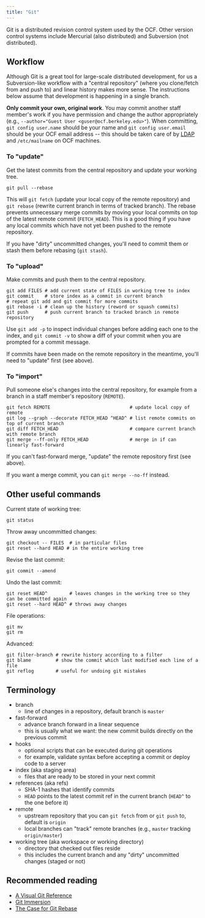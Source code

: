 ```yaml
---
title: "Git"
---
```


Git is a distributed revision control system used by the OCF. Other version
control systems include Mercurial (also distributed) and Subversion (not
distributed).

## Workflow

Although Git is a great tool for large-scale distributed development, for us a
Subversion-like workflow with a "central repository" (where you clone/fetch
from and push to) and linear history makes more sense. The instructions below
assume that development is happening in a single branch.

**Only commit your own, original work**. You may commit another staff member's
work if you have permission and change the author appropriately (e.g.,
`--author="Guest User <guser@ocf.berkeley.edu>"`). When committing, `git config user.name` should be your name and `git config user.email` should be your OCF
email address -- this should be taken care of by [LDAP](/docs/staff/backend/ldap) and `/etc/mailname` on OCF machines.

### To "update"

Get the latest commits from the central repository and update your working
tree.

    git pull --rebase

This will `git fetch` (update your local copy of the remote repository) and
`git rebase` (rewrite current branch in terms of tracked branch). The rebase
prevents unnecessary merge commits by moving your local commits on top of the
latest remote commit (`FETCH_HEAD`). This is a good thing if you have any local
commits which have not yet been pushed to the remote repository.

If you have "dirty" uncommitted changes, you'll need to commit them or stash
them before rebasing (`git stash`).

### To "upload"

Make commits and push them to the central repository.

    git add FILES # add current state of FILES in working tree to index
    git commit    # store index as a commit in current branch
    # repeat git add and git commit for more commits
    git rebase -i # clean up the history (reword or squash commits)
    git push      # push current branch to tracked branch in remote repository

Use `git add -p` to inspect individual changes before adding each one to the
index, and `git commit -v` to show a diff of your commit when you are prompted
for a commit message.

If commits have been made on the remote repository in the meantime, you'll need
to "update" first (see above).

### To "import"

Pull someone else's changes into the central repository, for example from a
branch in a staff member's repository (`REMOTE`).

    git fetch REMOTE                             # update local copy of remote
    git log --graph --decorate FETCH_HEAD ^HEAD^ # list remote commits on top of current branch
    git diff FETCH_HEAD                          # compare current branch with remote branch
    git merge --ff-only FETCH_HEAD               # merge in if can linearly fast-forward

If you can't fast-forward merge, "update" the remote repository first (see
above).

If you want a merge commit, you can `git merge --no-ff` instead.

## Other useful commands

Current state of working tree:

    git status

Throw away uncommitted changes:

    git checkout -- FILES  # in particular files
    git reset --hard HEAD # in the entire working tree

Revise the last commit:

    git commit --amend

Undo the last commit:

    git reset HEAD^        # leaves changes in the working tree so they can be committed again
    git reset --hard HEAD^ # throws away changes

File operations:

    git mv
    git rm

Advanced:

    git filter-branch # rewrite history according to a filter
    git blame         # show the commit which last modified each line of a file
    git reflog        # useful for undoing git mistakes

## Terminology

- branch
  - line of changes in a repository, default branch is `master`
- fast-forward
  - advance branch forward in a linear sequence
  - this is usually what we want: the new commit builds directly on the
    previous commit
- hooks
  - optional scripts that can be executed during git operations
  - for example, validate syntax before accepting a commit or deploy code to a
    server
- index (aka staging area)
  - files that are ready to be stored in your next commit
- references (aka refs)
  - SHA-1 hashes that identify commits
  - `HEAD` points to the latest commit ref in the current branch (`HEAD^` to
    the one before it)
- remote
  - upstream repository that you can `git fetch` from or `git push` to, default
    is `origin`
  - local branches can "track" remote branches (e.g., `master` tracking
    `origin/master`)
- working tree (aka workspace or working directory)
  - directory that checked out files reside
  - this includes the current branch and any "dirty" uncommitted changes
    (staged or not)

## Recommended reading

- [A Visual Git Reference](https://marklodato.github.io/visual-git-guide/)
- [Git Immersion](http://www.gitimmersion.com/)
- [The Case for Git Rebase](http://darwinweb.net/articles/the-case-for-git-rebase)
